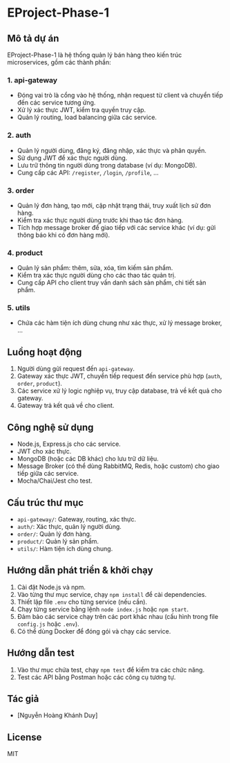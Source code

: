
# EProject-Phase-1

## Mô tả dự án
EProject-Phase-1 là hệ thống quản lý bán hàng theo kiến trúc microservices, gồm các thành phần:

### 1. api-gateway
- Đóng vai trò là cổng vào hệ thống, nhận request từ client và chuyển tiếp đến các service tương ứng.
- Xử lý xác thực JWT, kiểm tra quyền truy cập.
- Quản lý routing, load balancing giữa các service.

### 2. auth
- Quản lý người dùng, đăng ký, đăng nhập, xác thực và phân quyền.
- Sử dụng JWT để xác thực người dùng.
- Lưu trữ thông tin người dùng trong database (ví dụ: MongoDB).
- Cung cấp các API: `/register`, `/login`, `/profile`, ...

### 3. order
- Quản lý đơn hàng, tạo mới, cập nhật trạng thái, truy xuất lịch sử đơn hàng.
- Kiểm tra xác thực người dùng trước khi thao tác đơn hàng.
- Tích hợp message broker để giao tiếp với các service khác (ví dụ: gửi thông báo khi có đơn hàng mới).

### 4. product
- Quản lý sản phẩm: thêm, sửa, xóa, tìm kiếm sản phẩm.
- Kiểm tra xác thực người dùng cho các thao tác quản trị.
- Cung cấp API cho client truy vấn danh sách sản phẩm, chi tiết sản phẩm.

### 5. utils
- Chứa các hàm tiện ích dùng chung như xác thực, xử lý message broker, ...

## Luồng hoạt động
1. Người dùng gửi request đến `api-gateway`.
2. Gateway xác thực JWT, chuyển tiếp request đến service phù hợp (`auth`, `order`, `product`).
3. Các service xử lý logic nghiệp vụ, truy cập database, trả về kết quả cho gateway.
4. Gateway trả kết quả về cho client.

## Công nghệ sử dụng
- Node.js, Express.js cho các service.
- JWT cho xác thực.
- MongoDB (hoặc các DB khác) cho lưu trữ dữ liệu.
- Message Broker (có thể dùng RabbitMQ, Redis, hoặc custom) cho giao tiếp giữa các service.
- Mocha/Chai/Jest cho test.

## Cấu trúc thư mục
- `api-gateway/`: Gateway, routing, xác thực.
- `auth/`: Xác thực, quản lý người dùng.
- `order/`: Quản lý đơn hàng.
- `product/`: Quản lý sản phẩm.
- `utils/`: Hàm tiện ích dùng chung.

## Hướng dẫn phát triển & khởi chạy
1. Cài đặt Node.js và npm.
2. Vào từng thư mục service, chạy `npm install` để cài dependencies.
3. Thiết lập file `.env` cho từng service (nếu cần).
4. Chạy từng service bằng lệnh `node index.js` hoặc `npm start`.
5. Đảm bảo các service chạy trên các port khác nhau (cấu hình trong file `config.js` hoặc `.env`).
6. Có thể dùng Docker để đóng gói và chạy các service.

## Hướng dẫn test
1. Vào thư mục chứa test, chạy `npm test` để kiểm tra các chức năng.
2. Test các API bằng Postman hoặc các công cụ tương tự.

## Tác giả
- [Nguyễn Hoàng Khánh Duy]

## License
MIT

